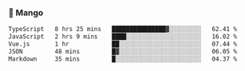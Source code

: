 ### 🥭 Mango

<!--START_SECTION:waka-->

```txt
TypeScript   8 hrs 25 mins   ███████████████▓░░░░░░░░░   62.41 %
JavaScript   2 hrs 9 mins    ████░░░░░░░░░░░░░░░░░░░░░   16.02 %
Vue.js       1 hr            ██░░░░░░░░░░░░░░░░░░░░░░░   07.44 %
JSON         48 mins         █▓░░░░░░░░░░░░░░░░░░░░░░░   06.05 %
Markdown     35 mins         █░░░░░░░░░░░░░░░░░░░░░░░░   04.37 %
```

<!--END_SECTION:waka-->
